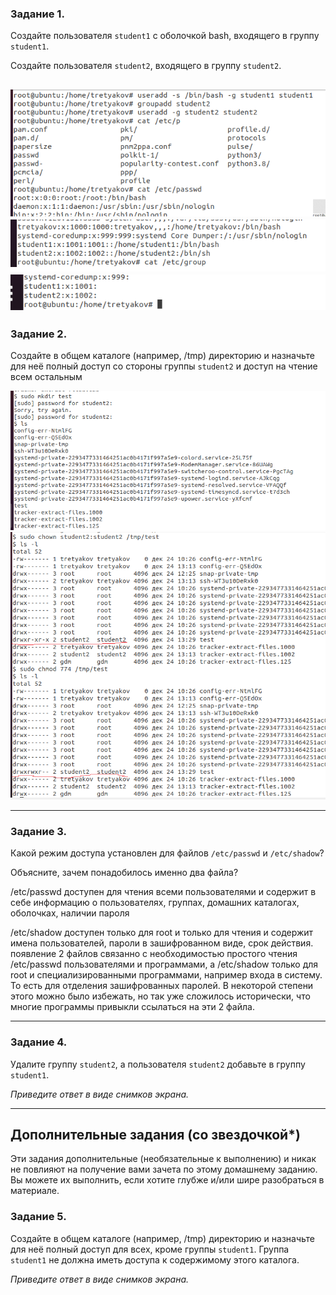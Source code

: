 ### Задание 1.

Создайте пользователя `student1` с оболочкой bash, входящего в группу `student1`.

Создайте пользователя `student2`, входящего в группу `student2`.

![](/images/3-04/task1.png "1 скрин 1 задания")
![](/images/3-04/task1-2.png "2 скрин 1 задания")
![](/images/3-04/task1-3.png "3 скрин 1 задания")
------

### Задание 2.

Создайте в общем каталоге (например, /tmp) директорию и назначьте для неё полный доступ со стороны группы `student2` и доступ на чтение всем остальным

![](/images/3-04/task2-1.png "1 скрин 2 задания")
![](/images/3-04/task2-2.png "2 скрин 2 задания")

------

### Задание 3.

Какой режим доступа установлен для файлов `/etc/passwd` и `/etc/shadow`?

Объясните, зачем понадобилось именно два файла?

/etc/passwd доступен для чтения всеми пользователями и содержит в себе информацию о пользователях, группах, домашних каталогах, оболочках, наличии пароля

/etc/shadow доступен только для root и только для чтения и содержит имена пользователей, пароли в зашифрованном виде, срок действия.
появление 2 файлов связанно с необходимостью простого чтения /etc/passwd пользователями и программами, а /etc/shadow только для root и специализированными программами, например входа в систему. То есть для отделения зашифрованных паролей. В некоторой степени этого можно было избежать, но так уже сложилось исторически, что многие программы привыкли ссылаться на эти 2 файла.

------

### Задание 4.

Удалите группу `student2`, а пользователя `student2` добавьте в группу `student1`.

*Приведите ответ в виде снимков экрана.*

---

## Дополнительные задания (со звездочкой*)
Эти задания дополнительные (необязательные к выполнению) и никак не повлияют на получение вами зачета по этому домашнему заданию. Вы можете их выполнить, если хотите глубже и/или шире разобраться в материале.

### Задание 5.

Создайте в общем каталоге (например, /tmp) директорию и назначьте для неё полный доступ для всех, кроме группы `student1`.  Группа `student1` не должна иметь доступа к содержимому этого каталога.

*Приведите ответ в виде снимков экрана.*
